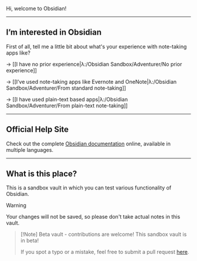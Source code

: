 Hi, welcome to Obsidian!

---

## I’m interested in Obsidian

First of all, tell me a little bit about what's your experience with note-taking apps like?

-> [[I have no prior experience|λ:/Obsidian Sandbox/Adventurer/No prior experience]]

-> [[I’ve used note-taking apps like Evernote and OneNote|λ:/Obsidian Sandbox/Adventurer/From standard note-taking]]

-> [[I have used plain-text based apps|λ:/Obsidian Sandbox/Adventurer/From plain-text note-taking]]

---

## Official Help Site
Check out the complete [Obsidian documentation](https://help.obsidian.md/) online, available in multiple languages.

---

## What is this place?

This is a sandbox vault in which you can test various functionality of Obsidian. 

> [!Warning]
> Your changes will not be saved, so please don't take actual notes in this vault.

> [!Note] Beta vault - contributions are welcome!
> This sandbox vault is in beta!
> 
> If you spot a typo or a mistake, feel free to submit a pull request [here](https://github.com/obsidianmd/obsidian-docs/tree/master/Sandbox).


